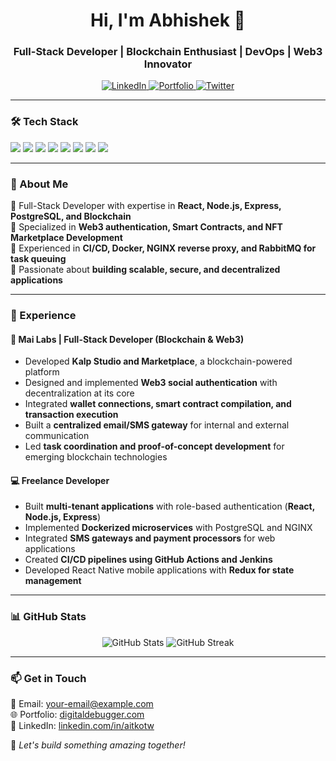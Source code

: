 <!-- HEADER -->
<h1 align="center">Hi, I'm Abhishek 👋</h1>
<h3 align="center">Full-Stack Developer | Blockchain Enthusiast | DevOps | Web3 Innovator</h3>

<!-- BADGES -->
<p align="center">
  <a href="https://www.linkedin.com/in/YOUR-LINKEDIN/">
    <img src="https://img.shields.io/badge/LinkedIn-0A66C2?style=for-the-badge&logo=linkedin&logoColor=white" alt="LinkedIn"/>
  </a>
  <a href="https://digitaldebugger.dev">
    <img src="https://img.shields.io/badge/Portfolio-4072A5?style=for-the-badge&logo=vercel&logoColor=white" alt="Portfolio"/>
  </a>
  <a href="https://twitter.com/YOUR-TWITTER">
    <img src="https://img.shields.io/badge/Twitter-1DA1F2?style=for-the-badge&logo=twitter&logoColor=white" alt="Twitter"/>
  </a>
</p>

---

### **🛠 Tech Stack**

<p>
  <img src="https://img.shields.io/badge/React-61DAFB?style=for-the-badge&logo=react&logoColor=white" />
  <img src="https://img.shields.io/badge/Node.js-339933?style=for-the-badge&logo=node.js&logoColor=white" />
  <img src="https://img.shields.io/badge/Express.js-000000?style=for-the-badge&logo=express&logoColor=white" />
  <img src="https://img.shields.io/badge/TypeScript-3178C6?style=for-the-badge&logo=typescript&logoColor=white" />
  <img src="https://img.shields.io/badge/PostgreSQL-4169E1?style=for-the-badge&logo=postgresql&logoColor=white" />
  <img src="https://img.shields.io/badge/Docker-2496ED?style=for-the-badge&logo=docker&logoColor=white" />
  <img src="https://img.shields.io/badge/Web3-FFD700?style=for-the-badge&logo=ethereum&logoColor=black" />
  <img src="https://img.shields.io/badge/Solidity-363636?style=for-the-badge&logo=solidity&logoColor=white" />
</p>

---

### **📌 About Me**

🔹 Full-Stack Developer with expertise in **React, Node.js, Express, PostgreSQL, and Blockchain**  
🔹 Specialized in **Web3 authentication, Smart Contracts, and NFT Marketplace Development**  
🔹 Experienced in **CI/CD, Docker, NGINX reverse proxy, and RabbitMQ for task queuing**  
🔹 Passionate about **building scalable, secure, and decentralized applications**

---

### **💼 Experience**

#### **🚀 Mai Labs | Full-Stack Developer (Blockchain & Web3)**

- Developed **Kalp Studio and Marketplace**, a blockchain-powered platform
- Designed and implemented **Web3 social authentication** with decentralization at its core
- Integrated **wallet connections, smart contract compilation, and transaction execution**
- Built a **centralized email/SMS gateway** for internal and external communication
- Led **task coordination and proof-of-concept development** for emerging blockchain technologies

#### **💻 Freelance Developer**

- Built **multi-tenant applications** with role-based authentication (**React, Node.js, Express**)
- Implemented **Dockerized microservices** with PostgreSQL and NGINX
- Integrated **SMS gateways and payment processors** for web applications
- Created **CI/CD pipelines using GitHub Actions and Jenkins**
- Developed React Native mobile applications with **Redux for state management**

---

### **📊 GitHub Stats**

<p align="center">
  <img src="https://github-readme-stats.vercel.app/api?username=YOUR-GITHUB-USERNAME&show_icons=true&theme=radical" alt="GitHub Stats" />
  <img src="https://github-readme-streak-stats.herokuapp.com/?user=YOUR-GITHUB-USERNAME&theme=radical" alt="GitHub Streak" />
</p>

---

### **📫 Get in Touch**

📧 Email: [your-email@example.com](mailto:your-email@example.com)  
🌐 Portfolio: [digitaldebugger.com](https://digitaldebugger.com)  
🔗 LinkedIn: [linkedin.com/in/aitkotw](https://www.linkedin.com/in/aitkotw/)

🚀 _Let's build something amazing together!_
